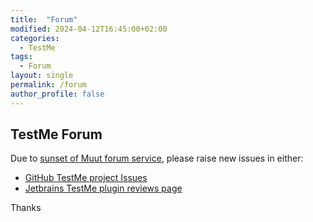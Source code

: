 ```yaml
---
title:  "Forum"
modified: 2024-04-12T16:45:00+02:00
categories:
  - TestMe
tags:
  - Forum
layout: single
permalink: /forum
author_profile: false
---
```




## TestMe Forum

Due to [sunset of Muut forum service](https://muut.com/), please raise new issues in either:
- [GitHub TestMe project Issues](https://github.com/wrdv/testme-idea/issues)
- [Jetbrains TestMe plugin reviews page](https://plugins.jetbrains.com/plugin/9471-testme/reviews) 

Thanks